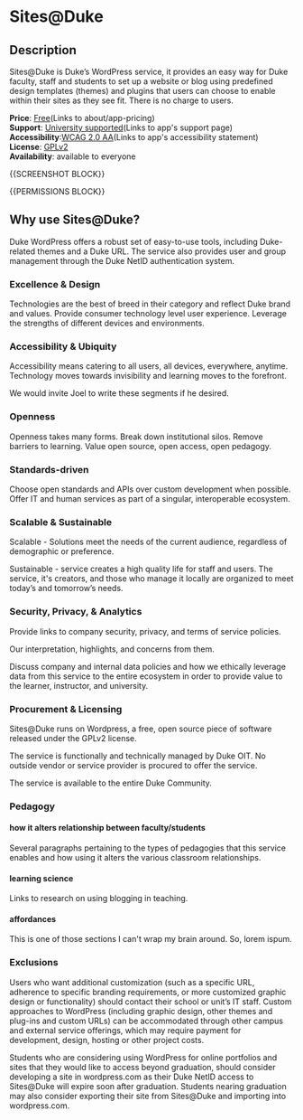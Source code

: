 # Sites@Duke

## Description
Sites@Duke is Duke’s WordPress service, it provides an easy way for Duke faculty, staff and students to set up a website or blog using predefined design templates (themes) and plugins that users can choose to enable within their sites as they see fit. There is no charge to users.

**Price**: [Free]()(Links to about/app-pricing)  
**Support**: [University supported]()(Links to app's support page)  
**Accessibility**:[WCAG 2.0 AA]()(Links to app's accessibility statement)  
**License**: [GPLv2](https://wordpress.org/about/license/)  
**Availability**: available to everyone  

{{SCREENSHOT BLOCK}}

{{PERMISSIONS BLOCK}}

## Why use Sites@Duke?
Duke WordPress offers a robust set of easy-to-use tools, including Duke-related themes and a Duke URL. The service also provides user and group management through the Duke NetID authentication system.


### Excellence & Design
Technologies are the best of breed in their category and reflect Duke brand and values. Provide consumer technology level user experience. Leverage the strengths of different devices and environments.


### Accessibility & Ubiquity
Accessibility means catering to all users, all devices, everywhere, anytime. Technology moves towards invisibility and learning moves to the forefront.

We would invite Joel to write these segments if he desired.

### Openness
Openness takes many forms. Break down institutional silos. Remove barriers to learning. Value open source, open access, open pedagogy.

### Standards-driven
Choose open standards and APIs over custom development when possible. Offer IT and human services as part of a singular, interoperable ecosystem.

### Scalable & Sustainable
Scalable - Solutions meet the needs of the current audience, regardless of demographic or preference.

Sustainable - service creates a high quality life for staff and users. The service, it's creators, and those who manage it locally are organized to meet today’s and tomorrow’s needs.

### Security, Privacy, & Analytics
Provide links to company security, privacy, and terms of service policies.

Our interpretation, highlights, and concerns from them.

Discuss company and internal data policies and how we ethically leverage data from this service to the entire ecosystem in order to provide value to the learner, instructor, and university.

### Procurement & Licensing
Sites@Duke runs on Wordpress, a free, open source piece of software released under the GPLv2 license. 

The service is functionally and technically managed by Duke OIT. No outside vendor or service provider is procured to offer the service.

The service is available to the entire Duke Community.


### Pedagogy
#### how it alters relationship between faculty/students
Several paragraphs pertaining to the types of pedagogies that this service enables and how using it alters the various classroom relationships.

#### learning science
Links to research on using blogging in teaching.

#### affordances
This is one of those sections I can't wrap my brain around. So, lorem ispum.

### Exclusions
Users who want additional customization (such as a specific URL, adherence to specific branding requirements, or more customized graphic design or functionality) should contact their school or unit’s IT staff. Custom approaches to WordPress (including graphic design, other themes and plug-ins and custom URLs) can be accommodated through other campus and external service offerings, which may require payment for development, design, hosting or other project costs.

Students who are considering using WordPress for online portfolios and sites that they would like to access beyond graduation, should consider developing a site in wordpress.com as their Duke NetID access to Sites@Duke will expire soon after graduation.  Students nearing graduation may also consider exporting their site from Sites@Duke and importing into wordpress.com.

